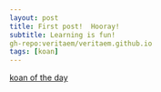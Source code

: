 ```yaml
---
layout: post
title: First post!  Hooray!
subtitle: Learning is fun!
gh-repo:veritaem/veritaem.github.io
tags: [koan]
---
```


[koan of the day](http://www.ashidakim.com/zenkoans/1acupoftea.html)

